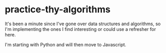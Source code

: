 # practice-thy-algorithms
It's been a minute since I've gone over data structures and algorithms, so I'm implementing the ones I find interesting or could use a refresher for here.

I'm starting with Python and will then move to Javascript.